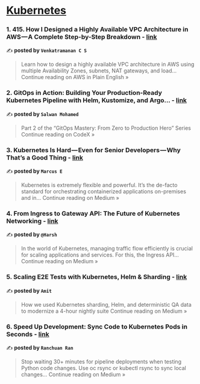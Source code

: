 
<h1><a href=https://medium.com/tag/kubernetes/recommended target="_blank" rel="noopener noreferrer">Kubernetes</a></h1>
<h3>1. 415. How I Designed a Highly Available VPC Architecture in AWS — A Complete Step-by-Step Breakdown - <a href="https://aws.plainenglish.io/415-how-i-designed-a-highly-available-vpc-architecture-in-aws-a-complete-step-by-step-breakdown-ed87abaa49ef?source=rss------kubernetes-5" target="_blank" rel="noopener noreferrer">link</a></h3>

✍️ **posted by `Venkatramanan C S`**

<blockquote>Learn how to design a highly available VPC architecture in AWS using multiple Availability Zones, subnets, NAT gateways, and load…
Continue reading on AWS in Plain English »</blockquote>

<h3>2. GitOps in Action: Building Your Production-Ready Kubernetes Pipeline with Helm, Kustomize, and Argo… - <a href="https://medium.com/codex/gitops-in-action-building-your-production-ready-kubernetes-pipeline-with-helm-kustomize-and-argo-aed221211319?source=rss------kubernetes-5" target="_blank" rel="noopener noreferrer">link</a></h3>

✍️ **posted by `Salwan Mohamed`**

<blockquote>Part 2 of the “GitOps Mastery: From Zero to Production Hero” Series
Continue reading on CodeX »</blockquote>

<h3>3. Kubernetes Is Hard — Even for Senior Developers — Why That’s a Good Thing - <a href="https://medium.com/@SeasonedDeveloper/why-kubernetes-is-hard-even-for-senior-developers-and-why-thats-a-good-thing-92268f4e7e4b?source=rss------kubernetes-5" target="_blank" rel="noopener noreferrer">link</a></h3>

✍️ **posted by `Marcus E`**

<blockquote>Kubernetes is extremely flexible and powerful. It’s the de-facto standard for orchestrating containerized applications on-premises and in…
Continue reading on Medium »</blockquote>

<h3>4. From Ingress to Gateway API: The Future of Kubernetes Networking - <a href="https://harsh05.medium.com/from-ingress-to-gateway-api-the-future-of-kubernetes-networking-8449f7944011?source=rss------kubernetes-5" target="_blank" rel="noopener noreferrer">link</a></h3>

✍️ **posted by `@Harsh`**

<blockquote>In the world of Kubernetes, managing traffic flow efficiently is crucial for scaling applications and services. For this, the Ingress API…
Continue reading on Medium »</blockquote>

<h3>5. Scaling E2E Tests with Kubernetes, Helm & Sharding - <a href="https://medium.com/@neeshpal/scaling-e2e-tests-the-engineering-way-53cf2cde5c3b?source=rss------kubernetes-5" target="_blank" rel="noopener noreferrer">link</a></h3>

✍️ **posted by `Amit`**

<blockquote>How we used Kubernetes sharding, Helm, and deterministic QA data to modernize a 4-hour nightly suite
Continue reading on Medium »</blockquote>

<h3>6. Speed Up Development: Sync Code to Kubernetes Pods in Seconds - <a href="https://medium.com/@chuanran0723/speed-up-development-sync-code-to-kubernetes-pods-in-seconds-9cc93839c979?source=rss------kubernetes-5" target="_blank" rel="noopener noreferrer">link</a></h3>

✍️ **posted by `Ranchuan Ran`**

<blockquote>Stop waiting 30+ minutes for pipeline deployments when testing Python code changes. Use oc rsync or kubectl rsync to sync local changes…
Continue reading on Medium »</blockquote>

